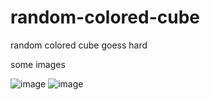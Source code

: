 # random-colored-cube
random colored cube goess hard

some images

![image](https://github.com/user-attachments/assets/b76551d9-e788-4a46-9fab-8c05f69d6b08)
![image](https://github.com/user-attachments/assets/5575fc10-9abf-4762-ba50-9307cf1faadd)
